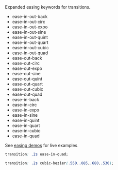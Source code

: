 
Expanded easing keywords for transitions.

* ease-in-out-back
* ease-in-out-circ
* ease-in-out-expo
* ease-in-out-sine
* ease-in-out-quint
* ease-in-out-quart
* ease-in-out-cubic
* ease-in-out-quad
* ease-out-back
* ease-out-circ
* ease-out-expo
* ease-out-sine
* ease-out-quint
* ease-out-quart
* ease-out-cubic
* ease-out-quad
* ease-in-back
* ease-in-circ
* ease-in-expo
* ease-in-sine
* ease-in-quint
* ease-in-quart
* ease-in-cubic
* ease-in-quad

See [easing demos](http://easings.net) for live examples.

```css
transition: .2s ease-in-quad;
```

```css
transition: .2s cubic-bezier(.550,.085,.680,.530);
```
